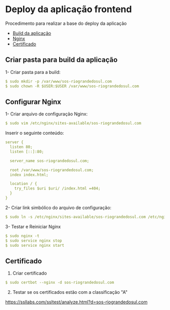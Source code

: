 # Deploy da aplicação frontend

Procedimento para realizar a base do deploy da aplicação

- [Build da aplicação](#criar-pasta-para-build-da-aplicação)
- [Nginx](#configurar-nginx)
- [Certificado](#certificado)

## Criar pasta para build da aplicação

1- Criar pasta para a build:

```yml
$ sudo mkdir -p /var/www/sos-riograndedosul.com
$ sudo chown -R $USER:$USER /var/www/sos-riograndedosul.com
```

## Configurar Nginx

1- Criar arquivo de configuração Nginx:

```yml
$ sudo vim /etc/nginx/sites-available/sos-riograndedosul.com
```

Inserir o seguinte conteúdo:

```yml
server {
  listen 80;
  listen [::]:80;

  server_name sos-riograndedosul.com;

  root /var/www/sos-riograndedosul.com;
  index index.html;

  location / {
    try_files $uri $uri/ /index.html =404;
  }
}
```

2- Criar link simbólico do arquivo de configuração:

```yml
$ sudo ln -s /etc/nginx/sites-available/sos-riograndedosul.com /etc/nginx/sites-enabled/
```

3- Testar e Reiniciar Nginx

```yml
$ sudo nginx -t
$ sudo service nginx stop
$ sudo service nginx start
```

## Certificado

1. Criar certificado

```yml
$ sudo certbot --nginx -d sos-riograndedosul.com
```

2. Testar se os certificados estão com a classificação "A"

https://ssllabs.com/ssltest/analyze.html?d=sos-riograndedosul.com
